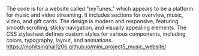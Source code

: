 The code is for a website called "myTunes," which appears to be a platform for music and video streaming. It includes sections for overview, music, video, and gift cards. The design is modern and responsive, featuring smooth scrolling, sticky navigation, and visually appealing elements. The CSS stylesheet defines custom styles for various components, including colors, typography, layout, and animations.
https://mohitsinghal1206.github.io/mini_project5_music_website/
